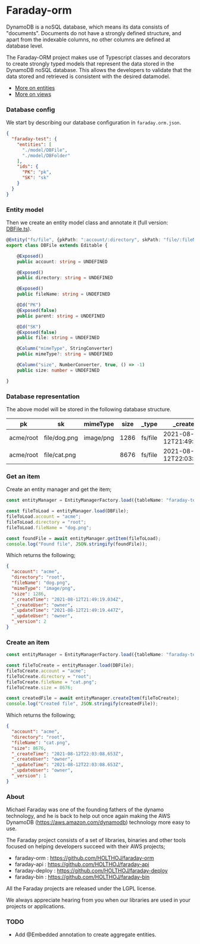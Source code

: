 # Faraday-orm

DynamoDB is a noSQL database, which means its data consists of "documents". Documents do not have a strongly defined
structure, and apart from the indexable columns, no other columns are defined at database level.

The Faraday-ORM project makes use of Typescript classes and decorators to create strongly typed models that represent
the data stored in the DynamoDB noSQL database. This allows the developers to validate that the data stored and
retrieved is consistent with the desired datamodel.

* [More on entities](entity)
* [More on views](view)

### Database config

We start by describing our database configuration in `faraday.orm.json`.

```json
{
  "faraday-test": {
    "entities": [
      "./model/DBFile",
      "./model/DBFolder"
    ],
    "ids": {
      "PK": "pk",
      "SK": "sk"
    }
  }
}
```

### Entity model

Then we create an entity model class and annotate it (full version: [DBFile.ts](test/filesystem/model/DBFile.ts)).

```typescript
@Entity("fs/file", {pkPath: ":account/:directory", skPath: "file/:fileName"})
export class DBFile extends Editable {

    @Exposed()
    public account: string = UNDEFINED

    @Exposed()
    public directory: string = UNDEFINED

    @Exposed()
    public fileName: string = UNDEFINED

    @Id("PK")
    @Exposed(false)
    public parent: string = UNDEFINED

    @Id("SK")
    @Exposed(false)
    public file: string = UNDEFINED

    @Column("mimeType", StringConverter)
    public mimeType?: string = UNDEFINED

    @Column("size", NumberConverter, true, () => -1)
    public size: number = UNDEFINED

}
```

### Database representation

The above model will be stored in the following database structure.

| pk        | sk              | mimeType          | size | _type   | _createTime              | _createUser | _updateTime              | _updateUser | _version |
| --------- | --------------- | ----------------- | ---- | ------- | ------------------------ | ----------- | ------------------------ | ----------- | -------- |
| acme/root | file/dog.png    | image/png         | 1286 | fs/file | 2021-08-12T21:49:19.034Z | owner       | 2021-08-12T21:49:19.447Z | owner       | 2        |
| acme/root | file/cat.png    |                   | 8676 | fs/file | 2021-08-12T22:03:08.653Z | owner       | 2021-08-12T22:03:08.653Z | owner       | 1        |

### Get an item

Create an entity manager and get the item;

```typescript
const entityManager = EntityManagerFactory.load({tableName: "faraday-test", userName: "owner"});

const fileToLoad = entityManager.load(DBFile);
fileToLoad.account = "acme";
fileToLoad.directory = "root";
fileToLoad.fileName = "dog.png";

const foundFile = await entityManager.getItem(fileToLoad);
console.log("Found file", JSON.stringify(foundFile));
```

Which returns the following;

```json
{
  "account": "acme",
  "directory": "root",
  "fileName": "dog.png",
  "mimeType": "image/png",
  "size": 1286,
  "_createTime": "2021-08-12T21:49:19.034Z",
  "_createUser": "owner",
  "_updateTime": "2021-08-12T21:49:19.447Z",
  "_updateUser": "owner",
  "_version": 2
}
```

### Create an item

```typescript
const entityManager = EntityManagerFactory.load({tableName: "faraday-test", userName: "owner"});

const fileToCreate = entityManager.load(DBFile);
fileToCreate.account = "acme";
fileToCreate.directory = "root";
fileToCreate.fileName = "cat.png";
fileToCreate.size = 8676;

const createdFile = await entityManager.createItem(fileToCreate);
console.log("Created file", JSON.stringify(createdFile));
```
Which returns the following;

```json
{
  "account": "acme",
  "directory": "root",
  "fileName": "cat.png",
  "size": 8676,
  "_createTime": "2021-08-12T22:03:08.653Z",
  "_createUser": "owner",
  "_updateTime": "2021-08-12T22:03:08.653Z",
  "_updateUser": "owner",
  "_version": 1
}
```
### About

Michael Faraday was one of the founding fathers of the dynamo technology, and he is back to help out once again making
the AWS DynamoDB (https://aws.amazon.com/dynamodb) technology more easy to use.

The Faraday project consists of a set of libraries, binaries and other tools focused on helping developers succeed with
their AWS projects;

* faraday-orm : https://github.com/HOLTHOJ/faraday-orm
* faraday-api : https://github.com/HOLTHOJ/faraday-api
* faraday-deploy : https://github.com/HOLTHOJ/faraday-deploy
* faraday-bin : https://github.com/HOLTHOJ/faraday-bin

All the Faraday projects are released under the LGPL license.

We always appreciate hearing from you when our libraries are used in your projects or applications.

### TODO

* Add @Embedded annotation to create aggregate entities.

